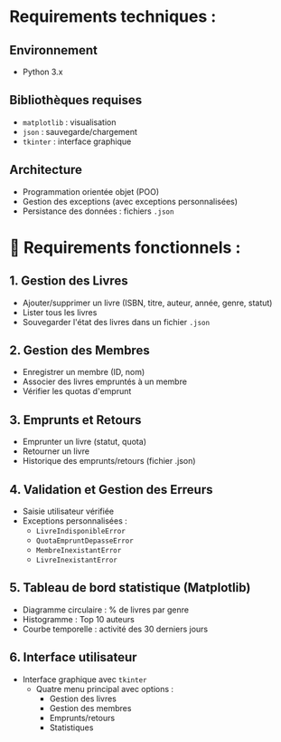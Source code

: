 # Requirements techniques :

## Environnement
- Python 3.x

## Bibliothèques requises
- `matplotlib` : visualisation
- `json` : sauvegarde/chargement
- `tkinter` : interface graphique

## Architecture
- Programmation orientée objet (POO)
- Gestion des exceptions (avec exceptions personnalisées)
- Persistance des données : fichiers `.json`



# 🧩 Requirements fonctionnels :

## 1. Gestion des Livres
- Ajouter/supprimer un livre (ISBN, titre, auteur, année, genre, statut)
- Lister tous les livres
- Souvegarder l'état des livres dans un fichier `.json`

## 2. Gestion des Membres
- Enregistrer un membre (ID, nom)
- Associer des livres empruntés à un membre
- Vérifier les quotas d'emprunt

## 3. Emprunts et Retours
- Emprunter un livre (statut, quota)
- Retourner un livre
- Historique des emprunts/retours (fichier .json)

## 4. Validation et Gestion des Erreurs
- Saisie utilisateur vérifiée
- Exceptions personnalisées :
  - `LivreIndisponibleError`
  - `QuotaEmpruntDepasseError`
  - `MembreInexistantError`
  - `LivreInexistantError`

## 5. Tableau de bord statistique (Matplotlib)
- Diagramme circulaire : % de livres par genre
- Histogramme : Top 10 auteurs
- Courbe temporelle : activité des 30 derniers jours

## 6. Interface utilisateur
- Interface graphique avec `tkinter`
  - Quatre menu principal avec options :
    - Gestion des livres
    - Gestion des membres
    - Emprunts/retours
    - Statistiques